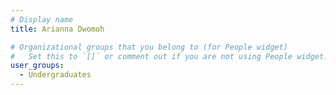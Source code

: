 ```yaml
---
# Display name
title: Arianna Dwomoh

# Organizational groups that you belong to (for People widget)
#   Set this to `[]` or comment out if you are not using People widget.
user_groups:
  - Undergraduates
---
```

